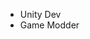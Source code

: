- Unity Dev
- Game Modder
<!---
impossiblyprofane/impossiblyprofane is a ✨ special ✨ repository because its `README.md` (this file) appears on your GitHub profile.
You can click the Preview link to take a look at your changes.
--->
